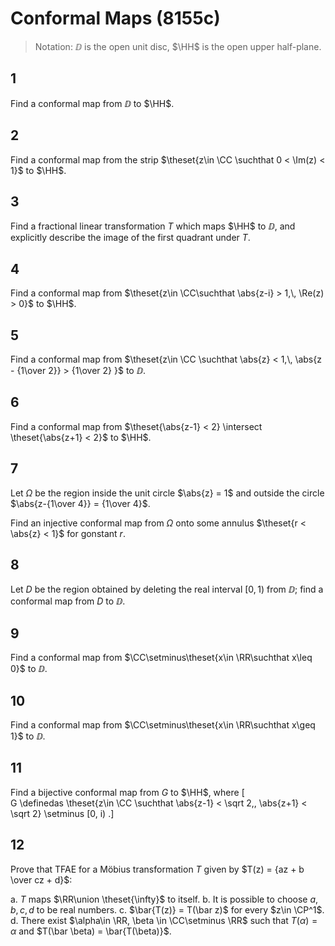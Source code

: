 # Conformal Maps (8155c)

> Notation: $\DD$ is the open unit disc, $\HH$ is the open upper half-plane.

## 1
Find a conformal map from $\DD$ to $\HH$.

## 2
Find a conformal map from the strip $\theset{z\in \CC \suchthat 0 < \Im(z) < 1}$ to $\HH$.

## 3
Find a fractional linear transformation $T$ which maps $\HH$ to $\DD$, and explicitly describe the image of the first quadrant under $T$.

## 4
Find a conformal map from $\theset{z\in \CC\suchthat \abs{z-i} > 1,\, \Re(z) > 0}$ to $\HH$.

## 5
Find a conformal map from $\theset{z\in \CC \suchthat \abs{z} < 1,\, \abs{z - {1\over 2}} > {1\over 2} }$ to $\DD$.

## 6
Find a conformal  map from $\theset{\abs{z-1} < 2} \intersect \theset{\abs{z+1} < 2}$ to $\HH$.

## 7
Let $\Omega$ be the region inside the unit circle $\abs{z} = 1$ and outside the circle $\abs{z-{1\over 4}} = {1\over 4}$.

Find an injective conformal map from $\Omega$ onto some annulus $\theset{r < \abs{z} < 1}$ for gonstant $r$.

## 8
Let $D$ be the region obtained by deleting the real interval $[0, 1)$ from $\DD$; find a conformal map from $D$ to $\DD$.

## 9
Find a conformal map from $\CC\setminus\theset{x\in \RR\suchthat x\leq 0}$ to $\DD$.

## 10
Find a conformal map from $\CC\setminus\theset{x\in \RR\suchthat x\geq 1}$ to $\DD$.

## 11
Find a bijective conformal map from $G$ to $\HH$, where
\[  
G \definedas \theset{z\in \CC \suchthat \abs{z-1} < \sqrt 2,\, \abs{z+1} < \sqrt 2} \setminus [0, i)
.\]

## 12
Prove that TFAE for a Möbius transformation $T$ given by $T(z) = {az + b \over cz + d}$:

a. $T$ maps $\RR\union \theset{\infty}$ to itself.
b. It is possible to choose $a,b,c,d$ to be real numbers.
c. $\bar{T(z)} = T(\bar z)$ for every $z\in \CP^1$.
d. There exist $\alpha\in \RR, \beta \in \CC\setminus \RR$ such that $T(\alpha) = \alpha$ and $T(\bar \beta) = \bar{T(\beta)}$.
